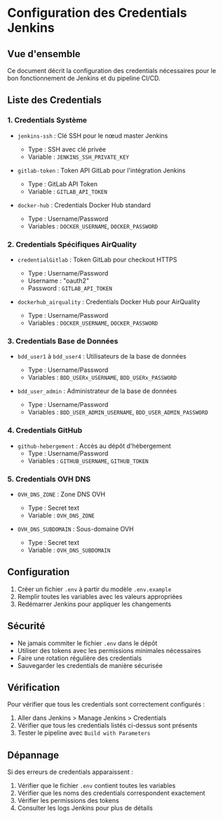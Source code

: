 # Configuration des Credentials Jenkins

## Vue d'ensemble

Ce document décrit la configuration des credentials nécessaires pour le bon fonctionnement de Jenkins et du pipeline CI/CD.

## Liste des Credentials

### 1. Credentials Système

- `jenkins-ssh` : Clé SSH pour le nœud master Jenkins
  - Type : SSH avec clé privée
  - Variable : `JENKINS_SSH_PRIVATE_KEY`

- `gitlab-token` : Token API GitLab pour l'intégration Jenkins
  - Type : GitLab API Token
  - Variable : `GITLAB_API_TOKEN`

- `docker-hub` : Credentials Docker Hub standard
  - Type : Username/Password
  - Variables : `DOCKER_USERNAME`, `DOCKER_PASSWORD`

### 2. Credentials Spécifiques AirQuality

- `credentialGitlab` : Token GitLab pour checkout HTTPS
  - Type : Username/Password
  - Username : "oauth2"
  - Password : `GITLAB_API_TOKEN`

- `dockerhub_airquality` : Credentials Docker Hub pour AirQuality
  - Type : Username/Password
  - Variables : `DOCKER_USERNAME`, `DOCKER_PASSWORD`

### 3. Credentials Base de Données

- `bdd_user1` à `bdd_user4` : Utilisateurs de la base de données
  - Type : Username/Password
  - Variables : `BDD_USERx_USERNAME`, `BDD_USERx_PASSWORD`

- `bdd_user_admin` : Administrateur de la base de données
  - Type : Username/Password
  - Variables : `BDD_USER_ADMIN_USERNAME`, `BDD_USER_ADMIN_PASSWORD`

### 4. Credentials GitHub

- `github-hebergement` : Accès au dépôt d'hébergement
  - Type : Username/Password
  - Variables : `GITHUB_USERNAME`, `GITHUB_TOKEN`

### 5. Credentials OVH DNS

- `OVH_DNS_ZONE` : Zone DNS OVH
  - Type : Secret text
  - Variable : `OVH_DNS_ZONE`

- `OVH_DNS_SUBDOMAIN` : Sous-domaine OVH
  - Type : Secret text
  - Variable : `OVH_DNS_SUBDOMAIN`

## Configuration

1. Créer un fichier `.env` à partir du modèle `.env.example`
2. Remplir toutes les variables avec les valeurs appropriées
3. Redémarrer Jenkins pour appliquer les changements

## Sécurité

- Ne jamais commiter le fichier `.env` dans le dépôt
- Utiliser des tokens avec les permissions minimales nécessaires
- Faire une rotation régulière des credentials
- Sauvegarder les credentials de manière sécurisée

## Vérification

Pour vérifier que tous les credentials sont correctement configurés :

1. Aller dans Jenkins > Manage Jenkins > Credentials
2. Vérifier que tous les credentials listés ci-dessus sont présents
3. Tester le pipeline avec `Build with Parameters`

## Dépannage

Si des erreurs de credentials apparaissent :

1. Vérifier que le fichier `.env` contient toutes les variables
2. Vérifier que les noms des credentials correspondent exactement
3. Vérifier les permissions des tokens
4. Consulter les logs Jenkins pour plus de détails